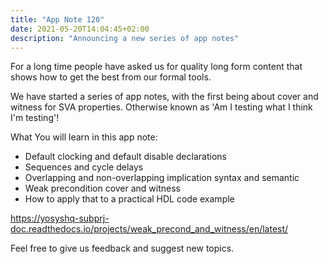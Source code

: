```yaml
---
title: "App Note 120"
date: 2021-05-20T14:04:45+02:00
description: "Announcing a new series of app notes"
---
```


For a long time people have asked us for quality long form content that shows how to
get the best from our formal tools.

We have started a series of app notes, with the first being about cover and witness for SVA properties. Otherwise known as 'Am I testing what I think I'm testing'!

What You will learn in this app note:

* Default clocking and default disable declarations
* Sequences and cycle delays
* Overlapping and non-overlapping implication syntax and semantic
* Weak precondition cover and witness
* How to apply that to a practical HDL code example

https://yosyshq-subprj-doc.readthedocs.io/projects/weak_precond_and_witness/en/latest/

Feel free to give us feedback and suggest new topics.
